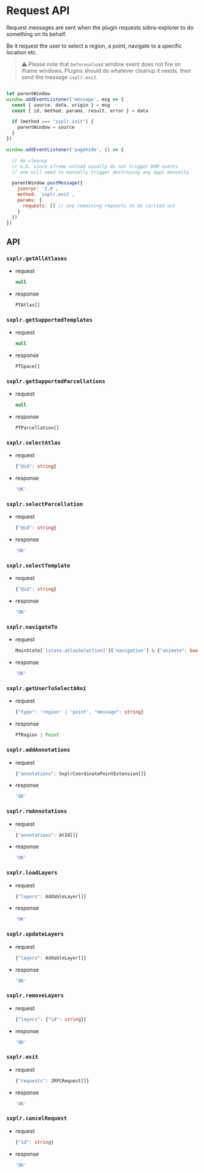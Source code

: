 # Request API

Request  messages are sent when the plugin requests siibra-explorer to do something on its behalf.

Be it request the user to select a region, a point, navigate to a specific location etc. 

> :warning: Please note that `beforeunload` window event does not fire on iframe windows. Plugins should do whatever cleanup it needs, then send the message `sxplr.exit`. 

```javascript

let parentWindow
window.addEventListener('message', msg => {
  const { source, data, origin } = msg
  const { id, method, params, result, error } = data

  if (method === "sxplr.init") {
    parentWindow = source
  }
})

window.addEventListener('pagehide', () => {

  // do cleanup
  // n.b. since iframe unload usually do not trigger DOM events
  // one will need to manually trigger destroying any apps manually

  parentWindow.postMessage({
    jsonrpc: '2.0',
    method: `sxplr.exit`,
    params: {
      requests: [] // any remaining requests to be carried out
    }
  })
})
```

<!-- the API reference below are auto generated by generateTypes.js  -->
<!-- do not edit, as the edit will be overwritten by the auto generation -->

## API
### `sxplr.getAllAtlases`

- request

  ```ts
  null
  ```

- response

  ```ts
  PTAtlas[]
  ```


### `sxplr.getSupportedTemplates`

- request

  ```ts
  null
  ```

- response

  ```ts
  PTSpace[]
  ```


### `sxplr.getSupportedParcellations`

- request

  ```ts
  null
  ```

- response

  ```ts
  PTParcellation[]
  ```


### `sxplr.selectAtlas`

- request

  ```ts
  {"@id": string}
  ```

- response

  ```ts
  'OK'
  ```


### `sxplr.selectParcellation`

- request

  ```ts
  {"@id": string}
  ```

- response

  ```ts
  'OK'
  ```


### `sxplr.selectTemplate`

- request

  ```ts
  {"@id": string}
  ```

- response

  ```ts
  'OK'
  ```


### `sxplr.navigateTo`

- request

  ```ts
  MainState['[state.atlasSelection]']['navigation'] & {"animate": boolean}
  ```

- response

  ```ts
  'OK'
  ```


### `sxplr.getUserToSelectARoi`

- request

  ```ts
  {"type": 'region' | 'point', "message": string}
  ```

- response

  ```ts
  PTRegion | Point
  ```


### `sxplr.addAnnotations`

- request

  ```ts
  {"annotations": SxplrCoordinatePointExtension[]}
  ```

- response

  ```ts
  'OK'
  ```


### `sxplr.rmAnnotations`

- request

  ```ts
  {"annotations": AtId[]}
  ```

- response

  ```ts
  'OK'
  ```


### `sxplr.loadLayers`

- request

  ```ts
  {"layers": AddableLayer[]}
  ```

- response

  ```ts
  'OK'
  ```


### `sxplr.updateLayers`

- request

  ```ts
  {"layers": AddableLayer[]}
  ```

- response

  ```ts
  'OK'
  ```


### `sxplr.removeLayers`

- request

  ```ts
  {"layers": {"id": string}}
  ```

- response

  ```ts
  'OK'
  ```


### `sxplr.exit`

- request

  ```ts
  {"requests": JRPCRequest[]}
  ```

- response

  ```ts
  'OK'
  ```


### `sxplr.cancelRequest`

- request

  ```ts
  {"id": string}
  ```

- response

  ```ts
  'OK'
  ```

